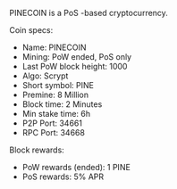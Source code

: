 PINECOIN is a PoS -based cryptocurrency.

Coin specs:

* Name: PINECOIN
* Mining: PoW ended, PoS only
* Last PoW block height: 1000
* Algo: Scrypt
* Short symbol: PINE
* Premine: 8 Million
* Block time: 2 Minutes
* Min stake time: 6h
* P2P Port: 34661
* RPC Port: 34668

Block rewards:
* PoW rewards (ended): 1 PINE
* PoS rewards: 5% APR
